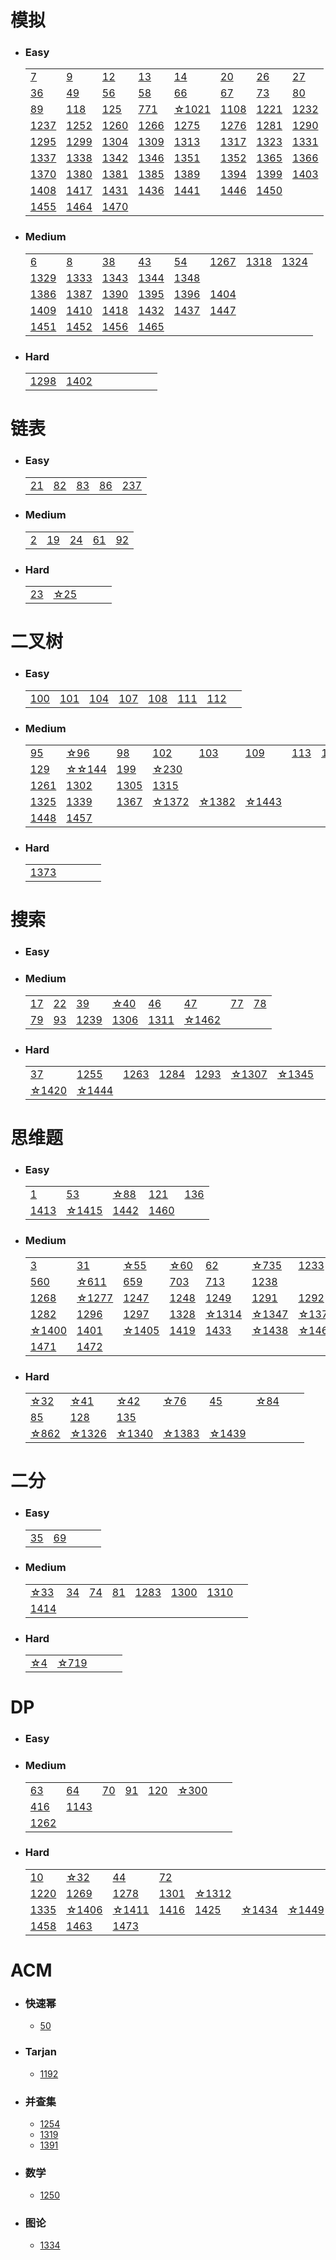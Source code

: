 # 模拟
* ### Easy
    |    |    |    |    |    |    |    |    |
    |----|----|----|----|----|----|----|----|
    |[7](./solution/7.md)|[9](./solution/9.md)|[12](./solution/12.md)|[13](./solution/13.md)|[14](./solution/14.md)|[20](./solution/20.md)|[26](./solution/26.md)|[27](./solution/27.md)|
    |[36](./solution/36.md)|[49](./solution/49.md)|[56](./solution/56.md)|[58](./solution/58.md)|[66](./solution/66.md)|[67](./solution/67.md)|[73](./solution/73.md)|[80](./solution/80.md)|
    |[89](./solution/89.md)|[118](./solution/118.md)|[125](./solution/125.md)|[771](./solution/771.md)|[☆1021](./solution/1021.md)|[1108](./solution/1108.md)|[1221](./solution/1221.md)|[1232](./solution/1232.md)|
    |[1237](./solution/1237.md)|[1252](./solution/1252.md)|[1260](./solution/1260.md)|[1266](./solution/1266.md)|[1275](./solution/1275.md)|[1276](./solution/1276.md)|[1281](./solution/1281.md)|[1290](./solution/1290.md)|
    |[1295](./solution/1295.md)|[1299](./solution/1299.md)|[1304](./solution/1304.md)|[1309](./solution/1309.md)|[1313](./solution/1313.md)|[1317](./solution/1317.md)|[1323](./solution/1323.md)|[1331](./solution/1331.md)|
    |[1337](./solution/1337.md)|[1338](./solution/1338.md)|[1342](./solution/1342.md)|[1346](./solution/1346.md)|[1351](./solution/1351.md)|[1352](./solution/1352.md)|[1365](./solution/1365.md)|[1366](./solution/1366.md)|
    |[1370](./solution/1370.md)|[1380](./solution/1380.md)|[1381](./solution/1381.md)|[1385](./solution/1385.md)|[1389](./solution/1389.md)|[1394](./solution/1394.md)|[1399](./solution/1399.md)|[1403](./solution/1403.md)|
    |[1408](./solution/1408.md)|[1417](./solution/1417.md)|[1431](./solution/1431.md)|[1436](./solution/1436.md)|[1441](./solution/1441.md)|[1446](./solution/1446.md)|[1450](./solution/1450.md)|
    |[1455](./solution/1455.md)|[1464](./solution/1464.md)|[1470](./solution/1470.md)|
    
    
    

* ### Medium
    |    |    |    |    |    |    |    |    |
    |----|----|----|----|----|----|----|----|
    |[6](./solution/6.md)|[8](./solution/8.md)|[38](./solution/38.md)|[43](./solution/43.md)|[54](./solution/54.md)|[1267](./solution/1267.md)|[1318](./solution/1318.md)|[1324](./solution/1324.md)|
    |[1329](./solution/1329.md)|[1333](./solution/1333.md)|[1343](./solution/1343.md)|[1344](./solution/1344.md)|[1348](./solution/1348.md)|
    |[1386](./solution/1386.md)|[1387](./solution/1387.md)|[1390](./solution/1390.md)|[1395](./solution/1395.md)|[1396](./solution/1396.md)|[1404](./solution/1404.md)|
    |[1409](./solution/1409.md)|[1410](./solution/1410.md)|[1418](./solution/1418.md)|[1432](./solution/1432.md)|[1437](./solution/1437.md)|[1447](./solution/1447.md)|
    |[1451](./solution/1451.md)|[1452](./solution/1452.md)|[1456](./solution/1456.md)|[1465](./solution/1465.md)|
* ### Hard
    |    |    |    |    |    |    |    |    |
    |----|----|----|----|----|----|----|----|
    |[1298](./solution/1298.md)|[1402](./solution/1402.md)|




# 链表
* ### Easy
    |    |    |    |    |    |
    |----|----|----|----|----|
    |[21](./solution/21.md)|[82](./solution/82.md)|[83](./solution/83.md)|[86](./solution/86.md)|[237](./solution/237.md)|
    
* ### Medium
    |    |    |    |    |    |
    |----|----|----|----|----|
    |[2](./solution/2.md)|[19](./solution/19.md)|[24](./solution/24.md)|[61](./solution/61.md)|[92](./solution/92.md)|

* ### Hard
    |    |    |    |    |    |
    |----|----|----|----|----|
    |[23](./solution/23.md)|[☆25](./solution/25.md)|

# 二叉树
* ### Easy
    |    |    |    |    |    |    |    |    |
    |----|----|----|----|----|----|----|----|
    |[100](./solution/100.md)|[101](./solution/101.md)|[104](./solution/104.md)|[107](./solution/107.md)|[108](./solution/108.md)|[111](./solution/111.md)|[112](./solution/112.md)|
* ### Medium
    |    |    |    |    |    |    |    |    |
    |----|----|----|----|----|----|----|----|
    |[95](./solution/95.md)|[☆96](./solution/96.md)|[98](./solution/98.md)|[102](./solution/102.md)|[103](./solution/103.md)|[109](./solution/109.md)|[113](./solution/113.md)|[114](./solution/114.md)|
    |[129](./solution/129.md)|[☆☆144](./solution/144.md)|[199](./solution/199.md)|[☆230](./solution/230.md)|
    |[1261](./solution/1261.md)|[1302](./solution/1302.md)|[1305](./solution/1305.md)|[1315](./solution/1315.md)|
    |[1325](./solution/1325.md)|[1339](./solution/1339.md)|[1367](./solution/1367.md)|[☆1372](./solution/1372.md)|[☆1382](./solution/1382.md)|[☆1443](./solution/1443.md)|
    |[1448](./solution/1448.md)|[1457](./solution/1457.md)|
* ### Hard
    |    |    |    |    |    |
    |----|----|----|----|----|
    |[1373](./solution/1373.md)|


# 搜索
* ### Easy
* ### Medium
    |    |    |    |    |    |    |    |    |
    |----|----|----|----|----|----|----|----|
    |[17](./solution/17.md)|[22](./solution/22.md)|[39](./solution/39.md)|[☆40](./solution/40.md)|[46](./solution/46.md)|[47](./solution/47.md)|[77](./solution/77.md)|[78](./solution/78.md)|
    |[79](./solution/79.md)|[93](./solution/93.md)|[1239](./solution/1239.md)|[1306](./solution/1306.md)|[1311](./solution/1311.md)|[☆1462](./solution/1462.md)|
    
* ### Hard
    |    |    |    |    |    |    |    |    |
    |----|----|----|----|----|----|----|----|
    |[37](./solution/37.md)|[1255](./solution/1255.md)|[1263](./solution/1263.md)|[1284](./solution/1284.md)|[1293](./solution/1293.md)|[☆1307](./solution/1307.md)|[☆1345](./solution/1345.md)|
    |[☆1420](./solution/1420.md)|[☆1444](./solution/1444.md)|


# 思维题
* ### Easy
    |    |    |    |    |    |
    |----|----|----|----|----|
    |[1](./solution/1.md)|[53](./solution/53.md)|[☆88](./solution/88.md)|[121](./solution/121.md)|[136](./solution/136.md)|[746](./solution/746.md)|[☆1332](./solution/1332.md)|
    |[1413](./solution/1413.md)|[☆1415](./solution/1415.md)|[1442](./solution/1442.md)|[1460](./solution/1460.md)|
* ### Medium
    |    |    |    |    |    |    |    |    |
    |----|----|----|----|----|----|----|----|
    |[3](./solution/3.md)|[31](./solution/31.md)|[☆55](./solution/55.md)|[☆60](./solution/60.md)|[62](./solution/62.md)|[☆735](./solution/735.md)|[1233](./solution/1233.md)|[1234](./solution/1234.md)|
    |[560](./solution/560.md)|[☆611](./solution/611.md)|[659](./solution/659.md)|[703](./solution/703.md)|[713](./solution/713.md)|[1238](./solution/1238.md)|
    |[1268](./solution/1268.md)|[☆1277](./solution/1277.md)|[1247](./solution/1247.md)|[1248](./solution/1248.md)|[1249](./solution/1249.md)|[1291](./solution/1291.md)|[1292](./solution/1292.md)|[1253](./solution/1253.md)|
    |[1282](./solution/1282.md)|[1296](./solution/1296.md)|[1297](./solution/1297.md)|[1328](./solution/1328.md)|[☆1314](./solution/1314.md)|[☆1347](./solution/1347.md)|[☆1371](./solution/1371.md)|
    |[☆1400](./solution/1400.md)|[1401](./solution/1401.md)|[☆1405](./solution/1405.md)|[1419](./solution/1419.md)|[1433](./solution/1433.md)|[☆1438](./solution/1438.md)|[☆1461](./solution/1461.md)|[☆1466](./solution/1466.md)|
    |[1471](./solution/1471.md)|[1472](./solution/1472.md)|
* ### Hard
    |    |    |    |    |    |    |    |    |
    |----|----|----|----|----|----|----|----|
    |[☆32](./solution/32.md) |[☆41](./solution/41.md)|[☆42](./solution/42.md)|[☆76](./solution/76.md)|[45](./solution/45.md)|[☆84](./solution/84.md)|
    |[85](./solution/85.md)|[128](./solution/128.md)|[135](./solution/135.md)|
    |[☆862](./solution/862.md)|[☆1326](./solution/1326.md)|[☆1340](./solution/1340.md)|[☆1383](./solution/1383.md)|[☆1439](./solution/1439.md)|

# 二分
* ### Easy
    |    |    |    |    |    |
    |----|----|----|----|----|
    |[35](./solution/35.md)|[69](./solution/69.md)||
* ### Medium
    |    |    |    |    |    |    |    |    |
    |----|----|----|----|----|----|----|----|
    |[☆33](./solution/33.md)|[34](./solution/34.md)|[74](./solution/74.md)|[81](./solution/81.md)|[1283](./solution/1283.md)|[1300](./solution/1300.md)|[1310](./solution/1310.md)|
    |[1414](./solution/1414.md)|
* ### Hard
    |    |    |    |    |    |
    |----|----|----|----|----|
    |[☆4](./solution/4.md)|[☆719](./solution/719.md)|

    

# DP
* ### Easy
* ### Medium
    |    |    |    |    |    |    |    |    |
    |----|----|----|----|----|----|----|----|
    |[63](./solution/63.md)|[64](./solution/64.md)|[70](./solution/70.md)|[91](./solution/91.md)|[120](./solution/120.md)|[☆300](./solution/300.md)|
    |[416](./solution/416.md)|[1143](./solution/1143.md)|
    |[1262](./solution/1262.md)|
* ### Hard
    |    |    |    |    |    |    |    |    |
    |----|----|----|----|----|----|----|----|
    |[10](./solution/10.md)|[☆32](./solution/32.md)|[44](./solution/44.md)|[72](./solution/72.md)|
    |[1220](./solution/1220.md)|[1269](./solution/1269.md)|[1278](./solution/1278.md)|[1301](./solution/1301.md)|[☆1312](./solution/1312.md)|
    |[1335](./solution/1335.md)|[☆1406](./solution/1406.md)|[☆1411](./solution/1411.md)|[1416](./solution/1416.md)|[1425](./solution/1425.md)|[☆1434](./solution/1434.md)|[☆1449](./solution/1449.md)|
    |[1458](./solution/1458.md)|[1463](./solution/1463.md)|[1473](./solution/1473.md)|

# ACM
* ### 快速幂
    * [50](./solution/50.md)
* ### Tarjan
    * [1192](./solution/1192.md)
* ### 并查集
    * [1254](./solution/1254.md)
    * [1319](./solution/1319.md)
    * [1391](./solution/1391.md)
* ### 数学
    * [1250](./solution/1250.md)
* ### 图论
    * [1334](./solution/1334.md)
